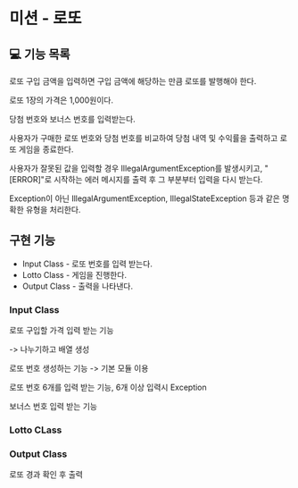 # 미션 - 로또 

## 💻 기능 목록

로또 구입 금액을 입력하면 구입 금액에 해당하는 만큼 로또를 발행해야 한다.

로또 1장의 가격은 1,000원이다.

당첨 번호와 보너스 번호를 입력받는다.

사용자가 구매한 로또 번호와 당첨 번호를 비교하여 당첨 내역 및 수익률을 출력하고 로또 게임을 종료한다.

사용자가 잘못된 값을 입력할 경우 IllegalArgumentException를 발생시키고, "[ERROR]"로 시작하는 에러 메시지를 출력 후 그 부분부터 입력을 다시 받는다.

Exception이 아닌 IllegalArgumentException, IllegalStateException 등과 같은 명확한 유형을 처리한다.

## 구현 기능

* Input Class - 로또 번호를 입력 받는다.
* Lotto Class - 게임을 진행한다.
* Output Class - 출력을 나타낸다.

### Input Class

로또 구입할 가격 입력 받는 기능

-> 나누기하고 배열 생성

로또 번호 생성하는 기능
-> 기본 모듈 이용

로또 번호 6개를 입력 받는 기능, 6개 이상 입력시 Exception

보너스 번호 입력 받는 기능

### Lotto CLass

### Output Class

로또 경과 확인 후 출력

